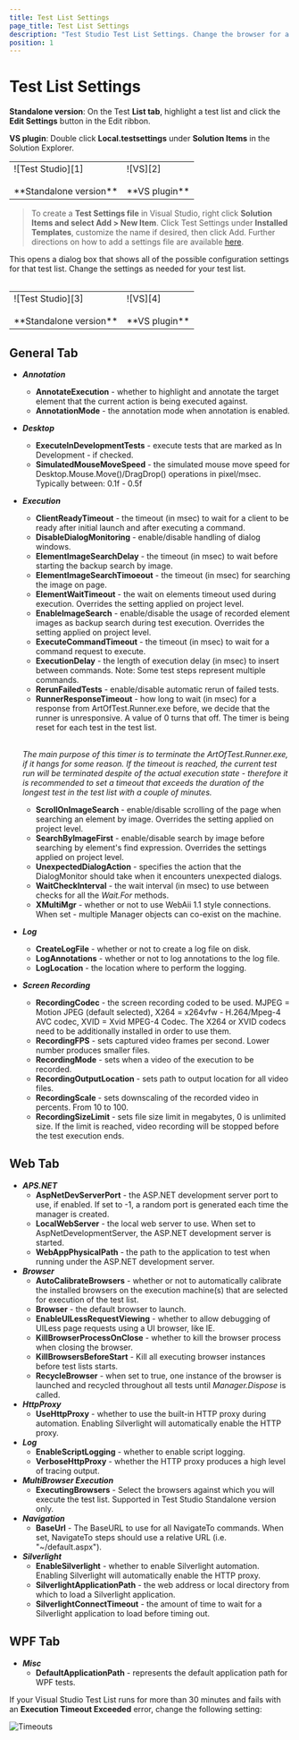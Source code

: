 ```yaml
---
title: Test List Settings
page_title: Test List Settings
description: "Test Studio Test List Settings. Change the browser for a test list run. RunnerResponseTimeout. UnexpectedDialogAction. KillBrowserProcessOnClose KillBrowsersBeforeStart Test list baseURL"
position: 1
---
```

# Test List Settings #

**Standalone version**: On the Test **List tab**, highlight a test list and click the **Edit Settings** button in the Edit ribbon.

**VS plugin**: Double click **Local.testsettings** under **Solution Items** in the Solution Explorer.

<table id="no-table">
	<tr>
		<td>![Test Studio][1] <br><br>**Standalone version**</td>
		<td>![VS][2] <br><br>**VS plugin**</td>
	</tr>
<table>

> To create a **Test Settings file** in Visual Studio, right click **Solution Items and select Add > New Item**. Click Test Settings under **Installed Templates**, customize the name if desired, then click Add. Further directions on how to add a settings file are available <a href="/knowledge-base/visual-studio-kb/test-explorer-settings" target="_blank">here</a>.

This opens a dialog box that shows all of the possible configuration settings for that test list. Change the settings as needed for your test list.

<table id="no-table">
	<tr>
		<td>![Test Studio][3] <br><br>**Standalone version**</td>
		<td>![VS][4] <br><br>**VS plugin**</td>
	</tr>
<table>

## General Tab ##

* ***Annotation***
	* **AnnotateExecution** - whether to highlight and annotate the target element that the current action is being executed against.
	* **AnnotationMode** - the annotation mode when annotation is enabled.
* ***Desktop***
	* **ExecuteInDevelopmentTests** - execute tests that are marked as In Development - if checked.
	* **SimulatedMouseMoveSpeed** - the simulated mouse move speed for Desktop.Mouse.Move()/DragDrop() operations in pixel/msec. Typically between: 0.1f - 0.5f
* ***Execution***
	* **ClientReadyTimeout** - the timeout (in msec) to wait for a client to be ready after initial launch and after executing a command.
	* **DisableDialogMonitoring** - enable/disable handling of dialog windows.
	* **ElementImageSearchDelay** - the timeout (in msec) to wait before starting the backup search by image.
	* **ElementImageSearchTimoeout** - the timeout (in msec) for searching the image on page.
	* **ElementWaitTimeout** - the wait on elements timeout used during execution. Overrides the setting applied on project level.
	* **EnableImageSearch** - enable/disable the usage of recorded element images as backup search during test execution.  Overrides the setting applied on project level.
	* **ExecuteCommandTimeout** - the timeout (in msec) to wait for a command request to execute.
	* **ExecutionDelay** - the length of execution delay (in msec) to insert between commands. Note: Some test steps represent multiple commands.
	* **RerunFailedTests** - enable/disable automatic rerun of failed tests.
	* **RunnerResponseTimeout** - how long to wait (in msec) for a response from ArtOfTest.Runner.exe before, we decide that the runner is unresponsive. A value of 0 turns that off. The timer is being reset for each test in the test list. </br>
	
	</br>

	*The main purpose of this timer is to terminate the ArtOfTest.Runner.exe, if it hangs for some reason. If the timeout is reached, the current test run will be terminated despite of the actual execution state  - therefore it is recommended to set a timeout that exceeds the duration of the longest test in the test list with a couple of minutes.*
	* **ScrollOnImageSearch** - enable/disable scrolling of the page when searching an element by image. Overrides the setting applied on project level.
	* **SearchByImageFirst** - enable/disable search by image before searching by element's find expression. Overrides the settings applied on project level.
	* **UnexpectedDialogAction** - specifies the action that the DialogMonitor should take when it encounters unexpected dialogs.
	* **WaitCheckInterval** - the wait interval (in msec) to use between checks for all the *Wait.For* methods.
	* **XMultiMgr** - whether or not to use WebAii 1.1 style connections. When set - multiple Manager objects can co-exist on the machine.
* ***Log***
	* **CreateLogFile** - whether or not to create a log file on disk.
	* **LogAnnotations** - whether or not to log annotations to the log file.
	* **LogLocation** - the location where to perform the logging.
* ***Screen Recording***
	* **RecordingCodec** - the screen recording coded to be used. MJPEG = Motion JPEG (default selected), X264 = x264vfw - H.264/Mpeg-4 AVC codec, XVID = Xvid MPEG-4 Codec. The X264 or XVID codecs need to be additionally installed in order to use them.
	* **RecordingFPS** - sets captured video frames per second. Lower number produces smaller files.
	* **RecordingMode** - sets when a video of the execution to be recorded.
	* **RecordingOutputLocation** - sets path to output location for all video files.
	* **RecordingScale** - sets downscaling of the recorded video in percents. From 10 to 100.
	* **RecordingSizeLimit** - sets file size limit in megabytes, 0 is unlimited size. If the limit is reached, video recording will be stopped before the test execution ends.

## Web Tab ##

* ***APS.NET***
	* **AspNetDevServerPort** - the ASP.NET development server port to use, if enabled. If set to -1, a random port is generated each time the manager is created.
	* **LocalWebServer** - the local web server to use. When set to AspNetDevelopmentServer, the ASP.NET development server is started.
	* **WebAppPhysicalPath** - the path to the application to test when running under the ASP.NET development server.
* ***Browser***
	* **AutoCalibrateBrowsers** - whether or not to automatically calibrate the installed browsers on the execution machine(s) that are selected for execution of the test list. 
	* **Browser** - the default browser to launch.
	* **EnableUILessRequestViewing** - whether to allow debugging of UILess page requests using a UI browser, like IE.
	* **KillBrowserProcessOnClose** - whether to kill the browser process when closing the browser.
	* **KillBrowsersBeforeStart** - Kill all executing browser instances before test lists starts.
	* **RecycleBrowser** - when set to true, one instance of the browser is launched and recycled throughout all tests until *Manager.Dispose* is called.
* ***HttpProxy***
	* **UseHttpProxy** - whether to use the built-in HTTP proxy during automation. Enabling Silverlight will automatically enable the HTTP proxy.
* ***Log***
	* **EnableScriptLogging** - whether to enable script logging.
	* **VerboseHttpProxy** - whether the HTTP proxy produces a high level of tracing output.
* ***MultiBrowser Execution***
	* **ExecutingBrowsers** - Select the browsers against which you will execute the test list. Supported in Test Studio Standalone version only.
* ***Navigation***
	* **BaseUrl** - The BaseURL to use for all NavigateTo commands. When set, NavigateTo steps should use a relative URL (i.e. "~/default.aspx").
* ***Silverlight***
	* **EnableSilverlight** - whether to enable Silverlight automation. Enabling Silverlight will automatically enable the HTTP proxy.
	* **SilverlightApplicationPath** - the web address or local directory from which to load a Silverlight application.
	* **SilverlightConnectTimeout** - the amount of time to wait for a Silverlight application to load before timing out.

## WPF Tab ##

* ***Misc***
	* **DefaultApplicationPath** - represents the default application path for WPF tests.

If your Visual Studio Test List runs for more than 30 minutes and fails with an **Execution Timeout Exceeded** error, change the following setting:

![Timeouts][5]

[1]: /img/general-information/test-execution/test-list-settings/fig1.png
[2]: /img/general-information/test-execution/test-list-settings/fig2.png
[3]: /img/general-information/test-execution/test-list-settings/fig3.png
[4]: /img/general-information/test-execution/test-list-settings/fig4.png
[5]: /img/general-information/test-execution/test-list-settings/fig5.png